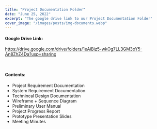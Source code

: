```yaml
---
title: "Project Documentation Folder"
date: "June 25, 2022"
excerpt: "The google drive link to our Project Documentation Folder"
cover_image: "/images/posts/img-documents.webp"
---
```


#### Google Drive Link:

https://drive.google.com/drive/folders/1eAiBiz5-wkOg7LL3GM3oY5-An8ZhZ4Da?usp=sharing

<br/>

#### Contents:

- Project Requirement Documentation
- System Requirement Documentation
- Technincal Design Documentation
- Wireframe + Sequence Diagram
- Preliminary User Manual
- Project Progress Report
- Prototype Presentation Slides
- Meeting Minutes

<br/>

